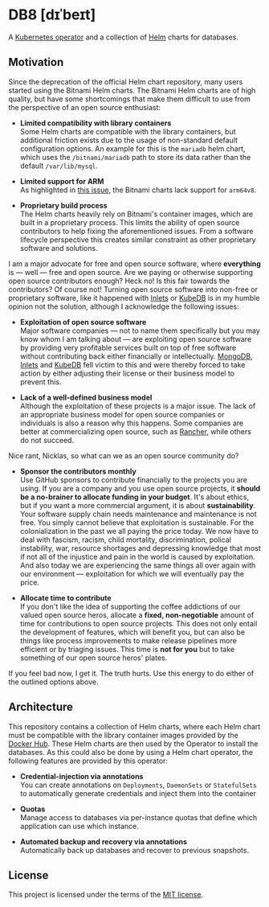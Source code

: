 # DB8 [dɪˈbeɪt]

A [Kubernetes operator][website-operatorframework] and a collection of [Helm][website-helm] charts for databases.

## Motivation

Since the deprecation of the official Helm chart repository, many users started using the Bitnami Helm charts. The Bitnami Helm charts are of high quality, but have some shortcomings that make them difficult to use from the perspective of an open source enthusiast:

- **Limited compatibility with library containers**  
  Some Helm charts are compatible with the library containers, but additional friction exists due to the usage of non-standard default configuration options. An example for this is the `mariadb` helm chart, which uses the `/bitnami/mariadb` path to store its data rather than the default `/var/lib/mysql`.

- **Limited support for ARM**  
  As highlighted in [this issue][issue-bitnami-arm64], the Bitnami charts lack support for `arm64v8`.

- **Proprietary build process**  
  The Helm charts heavily rely on Bitnami's container images, which are built in a proprietary process. This limits the ability of open source contributors to help fixing the aforementioned issues. From a software lifecycle perspective this creates similar constraint as other proprietary software and solutions.

I am a major advocate for free and open source software, where **everything** is — well — free and open source. Are we paying or otherwise supporting open source contributors enough? Heck no! Is this fair towards the contributors? Of course not! Turning open source software into non-free or proprietary software, like it happened with [Inlets][website-inlets] or [KubeDB][website-kubedb] is in my humble opinion not the solution, although I acknowledge the following issues:

- **Exploitation of open source software**  
  Major software companies — not to name them specifically but you may know whom I am talking about — are exploiting open source software by providing very profitable services built on top of free software without contributing back either financially or intellectually. [MongoDB][website-mongodb], [Inlets][website-inlets] and [KubeDB][website-kubedb] fell victim to this and were thereby forced to take action by either adjusting their license or their business model to prevent this.

- **Lack of a well-defined business model**  
  Although the exploitation of these projects is a major issue. The lack of an appropriate business model for open source companies or individuals is also a reason why this happens. Some companies are better at commercializing open source, such as [Rancher][website-rancher], while others do not succeed.

Nice rant, Nicklas, so what can we as an open source community do?

- **Sponsor the contributors monthly**  
  Use GitHub sponsors to contribute financially to the projects you are using. If you are a company and you use open source projects, it **should be a no-brainer to allocate funding in your budget**. It's about ethics, but if you want a more commercial argument, it is about **sustainability**. Your software supply chain needs maintenance and maintenance is not free. You simply cannot believe that exploitation is sustainable. For the colonialization in the past we all paying the price today. We now have to deal with fascism, racism, child mortality, discrimination, polical instability, war, resource shortages and depressing knowledge that most if not all of the injustice and pain in the world is caused by exploitation. And also today we are experiencing the same things all over again with our environment — exploitation for which we will eventually pay the price.

- **Allocate time to contribute**  
  If you don't like the idea of supporting the coffee addictions of our valued open source heros, allocate a **fixed, non-negotiable** amount of time for contributions to open source projects. This does not only entail the development of features, which will benefit you, but can also be things like process improvements to make release pipelines more efficient or by triaging issues. This time is **not for you** but to take something of our open source heros' plates.

If you feel bad now, I get it. The truth hurts. Use this energy to do either of the outlined options above.

## Architecture

This repository contains a collection of Helm charts, where each Helm chart must be compatible with the library container images provided by the [Docker Hub][website-docker-hub]. These Helm charts are then used by the Operator to install the databases. As this could also be done by using a Helm chart operator, the following features are provided by this operator:

- **Credential-injection via annotations**  
  You can create annotations on `Deployments`, `DaemonSets` or `StatefulSets` to automatically generate credentials and inject them into the container

- **Quotas**  
  Manage access to databases via per-instance quotas that define which application can use which instance.

- **Automated backup and recovery via annotations**  
  Automatically back up databases and recover to previous snapshots.

## License

This project is licensed under the terms of the [MIT license][file-license].

[website-operatorframework]: https://operatorframework.io/about
[website-helm]: https://helm.sh
[website-docker-hub]: https://hub.docker.com
[issue-bitnami-arm64]: https://github.com/bitnami/charts/issues/7305
[website-mongodb]: https://mongodb.com
[website-inlets]: https://inlets.dev
[website-kubedb]: https://kubedb.com
[website-rancher]: https://rancher.com
[file-license]: ./LICENSE.md
